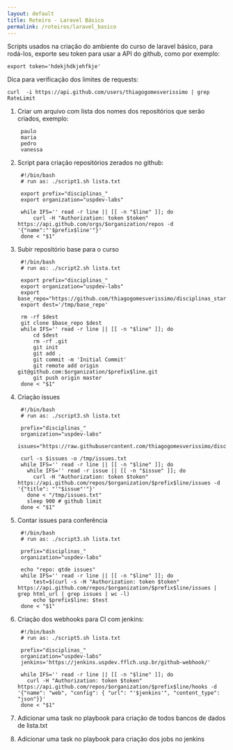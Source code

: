 ```yaml
---
layout: default
title: Roteiro - Laravel Básico
permalink: /roteiros/laravel_basico
---
```


Scripts usados na criação do ambiente do curso de laravel básico, para rodá-los,
exporte seu token para usar a API do github, como por exemplo:

    export token='hdekjhdkjehfkje'

Dica para verificação dos limites de requests:

    curl  -i https://api.github.com/users/thiagogomesverissimo | grep RateLimit

1. Criar um arquivo com lista dos nomes dos repositórios que serão criados, exemplo:

        paulo
        maria
        pedro
        vanessa

2. Script para criação repositórios zerados no github:

        #!/bin/bash
        # run as: ./script1.sh lista.txt

        export prefix="disciplinas_"
        export organization="uspdev-labs"

        while IFS='' read -r line || [[ -n "$line" ]]; do
            curl -H "Authorization: token $token" https://api.github.com/orgs/$organization/repos -d '{"name":"'$prefix$line'"}'
        done < "$1"

2. Subir repositório base para o curso

        #!/bin/bash
        # run as: ./script2.sh lista.txt

        export prefix="disciplinas_"
        export organization="uspdev-labs"
        export base_repo="https://github.com/thiagogomesverissimo/disciplinas_start.git"
        export dest='/tmp/base_repo'

        rm -rf $dest
        git clone $base_repo $dest
        while IFS='' read -r line || [[ -n "$line" ]]; do
            cd $dest
            rm -rf .git
            git init
            git add .
            git commit -m 'Initial Commit'
            git remote add origin git@github.com:$organization/$prefix$line.git
            git push origin master
        done < "$1"

3. Criação issues

        #!/bin/bash
        # run as: ./script3.sh lista.txt

        prefix="disciplinas_"
        organization="uspdev-labs"
        issues="https://raw.githubusercontent.com/thiagogomesverissimo/disciplinas_start/master/issues.txt"

        curl -s $issues -o /tmp/issues.txt
        while IFS='' read -r line || [[ -n "$line" ]]; do
          while IFS='' read -r issue || [[ -n "$issue" ]]; do
            curl -H "Authorization: token $token" https://api.github.com/repos/$organization/$prefix$line/issues -d '{"title": "'"$issue"'"}'
          done < "/tmp/issues.txt"
          sleep 900 # github limit
        done < "$1"

4. Contar issues para conferência

        #!/bin/bash
        # run as: ./script3.sh lista.txt

        prefix="disciplinas_"
        organization="uspdev-labs"

        echo "repo: qtde issues"
        while IFS='' read -r line || [[ -n "$line" ]]; do
            test=$(curl -s -H "Authorization: token $token" https://api.github.com/repos/$organization/$prefix$line/issues | grep html_url | grep issues | wc -l)
            echo $prefix$line: $test
        done < "$1"

5. Criação dos webhooks para CI com jenkins:

        #!/bin/bash
        # run as: ./script5.sh lista.txt

        prefix="disciplinas_"
        organization="uspdev-labs"
        jenkins='https://jenkins.uspdev.fflch.usp.br/github-webhook/'

        while IFS='' read -r line || [[ -n "$line" ]]; do
          curl -H "Authorization: token $token" https://api.github.com/repos/$organization/$prefix$line/hooks -d '{"name": "web", "config": { "url": "'$jenkins'", "content_type": "json"}}'
        done < "$1"

6. Adicionar uma task no playbook para criação de todos bancos de dados de lista.txt

7. Adicionar uma task no playbook para criação dos jobs no jenkins




